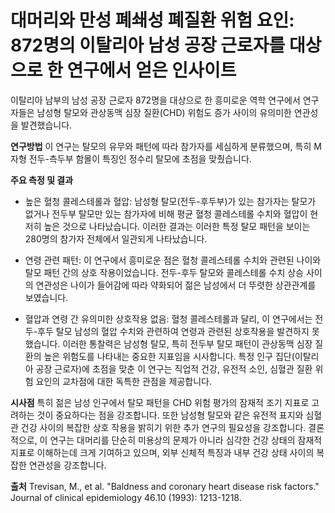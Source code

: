 ﻿
# 대머리와 만성 폐쇄성 폐질환 위험 요인: 872명의 이탈리아 남성 공장 근로자를 대상으로 한 연구에서 얻은 인사이트

이탈리아 남부의 남성 공장 근로자 872명을 대상으로 한 흥미로운 역학 연구에서 연구자들은 남성형 탈모와 관상동맥 심장 질환(CHD) 위험도 증가 사이의 유의미한 연관성을 발견했습니다. 

**연구방법**
이 연구는 탈모의 유무와 패턴에 따라 참가자를 세심하게 분류했으며, 특히 M자형 전두-측두부 함몰이 특징인 정수리 탈모에 초점을 맞췄습니다. 

**주요 측정 및 결과**
- 높은 혈청 콜레스테롤과 혈압: 
남성형 탈모(전두-후두부)가 있는 참가자는 탈모가 없거나 전두부 탈모만 있는 참가자에 비해 평균 혈청 콜레스테롤 수치와 혈압이 현저히 높은 것으로 나타났습니다. 이러한 결과는 이러한 특정 탈모 패턴을 보이는 280명의 참가자 전체에서 일관되게 나타났습니다. 

- 연령 관련 패턴: 
이 연구에서 흥미로운 점은 혈청 콜레스테롤 수치와 관련된 나이와 탈모 패턴 간의 상호 작용이었습니다. 전두-후두 탈모와 콜레스테롤 수치 상승 사이의 연관성은 나이가 들어감에 따라 약화되어 젊은 남성에서 더 뚜렷한 상관관계를 보였습니다. 

- 혈압과 연령 간 유의미한 상호작용 없음: 
혈청 콜레스테롤과 달리, 이 연구에서는 전두-후두 탈모 남성의 혈압 수치와 관련하여 연령과 관련된 상호작용을 발견하지 못했습니다. 이러한 통찰력은 남성형 탈모, 특히 전두부 탈모 패턴이 관상동맥 심장 질환의 높은 위험도를 나타내는 중요한 지표임을 시사합니다. 특정 인구 집단(이탈리아 공장 근로자)에 초점을 맞춘 이 연구는 직업적 건강, 유전적 소인, 심혈관 질환 위험 요인의 교차점에 대한 독특한 관점을 제공합니다. 

**시사점**
특히 젊은 남성 인구에서 탈모 패턴을 CHD 위험 평가의 잠재적 조기 지표로 고려하는 것이 중요하다는 점을 강조합니다. 또한 남성형 탈모와 같은 유전적 표지와 심혈관 건강 사이의 복잡한 상호 작용을 밝히기 위한 추가 연구의 필요성을 강조합니다. 결론적으로, 이 연구는 대머리를 단순히 미용상의 문제가 아니라 심각한 건강 상태의 잠재적 지표로 이해하는데 크게 기여하고 있으며, 외부 신체적 특징과 내부 건강 상태 사이의 복잡한 연관성을 강조합니다.

**출처**
Trevisan, M., et al. "Baldness and coronary heart disease risk factors." Journal of clinical epidemiology 46.10 (1993): 1213-1218.
